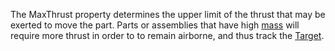 The MaxThrust property determines the upper limit of the thrust that may
be exerted to move the part. Parts or assemblies that have high
[mass](https://create.roblox.com/docs/reference/engine/classes/BasePart#GetMass) will require more thrust in order to to remain
airborne, and thus track the [Target](https://create.roblox.com/docs/reference/engine/classes/RocketPropulsion#Target).